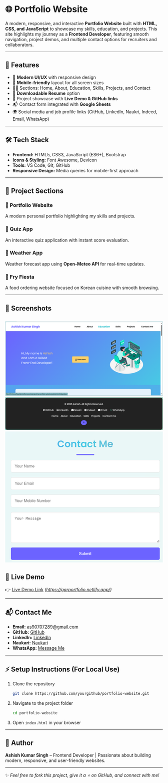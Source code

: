 # 🌐 Portfolio Website

A modern, responsive, and interactive **Portfolio Website** built with **HTML, CSS, and JavaScript** to showcase my skills, education, and projects. This site highlights my journey as a **Frontend Developer**, featuring smooth navigation, project demos, and multiple contact options for recruiters and collaborators.

---

## 🚀 Features

* 🎨 **Modern UI/UX** with responsive design
* 📱 **Mobile-friendly** layout for all screen sizes
* 🧑‍💻 Sections: Home, About, Education, Skills, Projects, and Contact
* 📝 **Downloadable Resume** option
* 💼 Project showcase with **Live Demo & GitHub links**
* 📬 Contact form integrated with **Google Sheets**
* 🌍 Social media and job profile links (GitHub, LinkedIn, Naukri, Indeed, Email, WhatsApp)

---

## 🛠️ Tech Stack

* **Frontend:** HTML5, CSS3, JavaScript (ES6+), Bootstrap
* **Icons & Styling:** Font Awesome, Devicon
* **Tools:** VS Code, Git, GitHub
* **Responsive Design:** Media queries for mobile-first approach

---

## 📂 Project Sections

### 🔹 Portfolio Website

A modern personal portfolio highlighting my skills and projects.

### 🔹 Quiz App

An interactive quiz application with instant score evaluation.

### 🔹 Weather App

Weather forecast app using **Open-Meteo API** for real-time updates.

### 🔹 Fry Fiesta

A food ordering website focused on Korean cuisine with smooth browsing.

---

## 📸 Screenshots

![Portfolio home image](portfolio.png)
![Social media link](Social-media-link.png)
![Contact-form](Contact-form.png)
---

## 🔗 Live Demo

👉 [Live Demo Link](#) *(https://garportfolio.netlify.app/)*

---

## 📬 Contact Me

* **Email:** [as90707289@gmail.com](mailto:as90707289@gmail.com)
* **GitHub:** [GitHub](https://github.com/as90707289-droid)
* **LinkedIn:** [LinkedIn](https://www.linkedin.com/in/ashish-singh-a6b320314/)
* **Naukari:** [Naukari](https://www.naukri.com/mnjuser/homepage)
* **WhatsApp:** [Message Me](https://wa.me/918953020780?text=Hello%20Ashish,%20I%20saw%20your%20portfolio!)

---

## ⚡ Setup Instructions (For Local Use)

1. Clone the repository

   ```bash
   git clone https://github.com/yourgithub/portfolio-website.git
   ```
2. Navigate to the project folder

   ```bash
   cd portfolio-website
   ```
3. Open `index.html` in your browser

---

## 📝 Author

**Ashish Kumar Singh** – Frontend Developer | Passionate about building modern, responsive, and user-friendly websites.

---

✨ *Feel free to fork this project, give it a ⭐ on GitHub, and connect with me!*
